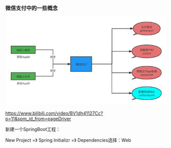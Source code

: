 ### 微信支付中的一些概念

<img src="微信支付.assets/微信支付中的一些概念.png" alt="微信支付中的一些概念" style="zoom:80%;" />



https://www.bilibili.com/video/BV1dh41127Cc?p=11&spm_id_from=pageDriver

新建一个SpringBoot工程：

New Project  =》 Spring Initializr =》 Dependencies选择：Web

